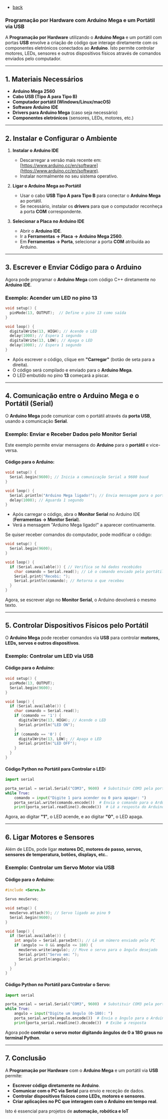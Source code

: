 - [back](https://github.com/0joseDark/my-programming-language/blob/main/doc-en/README-en.md)
### Programação por Hardware com Arduino Mega e um Portátil via USB

A **Programação por Hardware** utilizando o **Arduino Mega** e um portátil com portas **USB** envolve a criação de código que interage diretamente com os componentes eletrónicos conectados ao **Arduino**. Isto permite controlar motores, LEDs, sensores e outros dispositivos físicos através de comandos enviados pelo computador.

---

## 1. **Materiais Necessários**
- **Arduino Mega 2560**
- **Cabo USB (Tipo A para Tipo B)**
- **Computador portátil (Windows/Linux/macOS)**
- **Software Arduino IDE**
- **Drivers para Arduino Mega** (caso seja necessário)
- **Componentes eletrónicos** (sensores, LEDs, motores, etc.)

---

## 2. **Instalar e Configurar o Ambiente**
1. **Instalar o Arduino IDE**  
   - Descarregar a versão mais recente em: [https://www.arduino.cc/en/software](https://www.arduino.cc/en/software).
   - Instalar normalmente no seu sistema operativo.

2. **Ligar o Arduino Mega ao Portátil**
   - Usar o cabo **USB Tipo A para Tipo B** para conectar o **Arduino Mega** ao portátil.
   - Se necessário, instalar os **drivers** para que o computador reconheça a porta **COM** correspondente.

3. **Selecionar a Placa no Arduino IDE**
   - Abrir o **Arduino IDE**.
   - Ir a **Ferramentas → Placa → Arduino Mega 2560**.
   - Em **Ferramentas → Porta**, selecionar a porta **COM** atribuída ao Arduino.

---

## 3. **Escrever e Enviar Código para o Arduino**
Agora pode programar o **Arduino Mega** com código C++ diretamente no **Arduino IDE**.  

### Exemplo: Acender um LED no pino 13
```cpp
void setup() {
  pinMode(13, OUTPUT);  // Define o pino 13 como saída
}

void loop() {
  digitalWrite(13, HIGH); // Acende o LED
  delay(1000); // Espera 1 segundo
  digitalWrite(13, LOW); // Apaga o LED
  delay(1000); // Espera 1 segundo
}
```
- Após escrever o código, clique em **"Carregar"** (botão de seta para a direita).
- O código será compilado e enviado para o **Arduino Mega**.
- O LED embutido no pino **13** começará a piscar.

---

## 4. **Comunicação entre o Arduino Mega e o Portátil (Serial)**
O **Arduino Mega** pode comunicar com o portátil através da **porta USB**, usando a comunicação **Serial**.

### Exemplo: Enviar e Receber Dados pelo Monitor Serial
Este exemplo permite enviar mensagens do **Arduino** para o **portátil** e vice-versa.

#### Código para o Arduino:
```cpp
void setup() {
  Serial.begin(9600); // Inicia a comunicação Serial a 9600 baud
}

void loop() {
  Serial.println("Arduino Mega ligado!"); // Envia mensagem para o portátil
  delay(1000); // Aguarda 1 segundo
}
```
- Após carregar o código, abra o **Monitor Serial** no Arduino IDE (**Ferramentas → Monitor Serial**).
- Verá a mensagem "Arduino Mega ligado!" a aparecer continuamente.

Se quiser receber comandos do computador, pode modificar o código:
```cpp
void setup() {
  Serial.begin(9600);
}

void loop() {
  if (Serial.available()) { // Verifica se há dados recebidos
    char comando = Serial.read(); // Lê o comando enviado pelo portátil
    Serial.print("Recebi: ");
    Serial.println(comando); // Retorna o que recebeu
  }
}
```
Agora, se escrever algo no **Monitor Serial**, o Arduino devolverá o mesmo texto.

---

## 5. **Controlar Dispositivos Físicos pelo Portátil**
O **Arduino Mega** pode receber comandos via **USB** para controlar **motores, LEDs, servos e outros dispositivos**.

### Exemplo: Controlar um LED via USB
#### Código para o Arduino:
```cpp
void setup() {
  pinMode(13, OUTPUT);
  Serial.begin(9600);
}

void loop() {
  if (Serial.available()) {
    char comando = Serial.read();
    if (comando == '1') {
      digitalWrite(13, HIGH); // Acende o LED
      Serial.println("LED ON");
    }
    if (comando == '0') {
      digitalWrite(13, LOW); // Apaga o LED
      Serial.println("LED OFF");
    }
  }
}
```
#### Código Python no Portátil para Controlar o LED:
```python
import serial

porta_serial = serial.Serial("COM3", 9600)  # Substituir COM3 pela porta correta
while True:
    comando = input("Digite 1 para acender ou 0 para apagar: ")
    porta_serial.write(comando.encode())  # Envia o comando para o Arduino
    print(porta_serial.readline().decode())  # Lê a resposta do Arduino
```
Agora, ao digitar **"1"**, o LED acende, e ao digitar **"0"**, o LED apaga.

---

## 6. **Ligar Motores e Sensores**
Além de LEDs, pode ligar **motores DC, motores de passo, servos, sensores de temperatura, botões, displays, etc.**.

### Exemplo: Controlar um Servo Motor via USB
#### Código para o Arduino:
```cpp
#include <Servo.h>

Servo meuServo;

void setup() {
  meuServo.attach(9); // Servo ligado ao pino 9
  Serial.begin(9600);
}

void loop() {
  if (Serial.available()) {
    int angulo = Serial.parseInt(); // Lê um número enviado pelo PC
    if (angulo >= 0 && angulo <= 180) {
      meuServo.write(angulo); // Move o servo para o ângulo desejado
      Serial.print("Servo em: ");
      Serial.println(angulo);
    }
  }
}
```
#### Código Python no Portátil para Controlar o Servo:
```python
import serial

porta_serial = serial.Serial("COM3", 9600)  # Substituir COM3 pela porta correta
while True:
    angulo = input("Digite um ângulo (0-180): ")
    porta_serial.write(angulo.encode())  # Envia o ângulo para o Arduino
    print(porta_serial.readline().decode())  # Exibe a resposta
```
Agora pode **controlar o servo motor digitando ângulos de 0 a 180 graus no terminal Python**.

---

## 7. **Conclusão**
A **Programação por Hardware** com o **Arduino Mega** e um portátil via **USB** permite:
- **Escrever código diretamente no Arduino**.
- **Comunicar com o PC via Serial** para envio e receção de dados.
- **Controlar dispositivos físicos como LEDs, motores e sensores**.
- **Criar aplicações no PC que interagem com o Arduino em tempo real**.

Isto é essencial para projetos de **automação, robótica e IoT**
